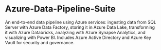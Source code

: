 # Azure-Data-Pipeline-Suite
An end-to-end data pipeline using Azure services: ingesting data from SQL Server with Azure Data Factory, storing it in Azure Data Lake, transforming it with Azure Databricks, analyzing with Azure Synapse Analytics, and visualizing with Power BI. Includes Azure Active Directory and Azure Key Vault for security and governance.
